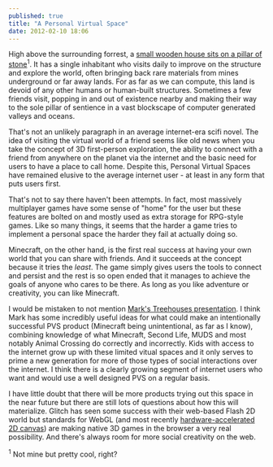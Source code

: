 ```yaml
---
published: true
title: "A Personal Virtual Space"
date: 2012-02-10 18:06
---
```

High above the surrounding forrest, a [small wooden house sits on a pillar of stone](http://imgur.com/a/1DhuT)<sup>1</sup>. It has a single inhabitant who visits daily to improve on the structure and explore the world, often bringing back rare materials from mines underground or far away lands. For as far as we can compute, this land is devoid of any other humans or human-built structures. Sometimes a few friends visit, popping in and out of existence nearby and making their way to the sole pillar of sentience in a vast blockscape of computer generated valleys and oceans.

That's not an unlikely paragraph in an average internet-era scifi novel. The idea of visiting the virtual world of a friend seems like old news when you take the concept of 3D first-person exploration, the ability to connect with a friend from anywhere on the planet via the internet and the basic need for users to have a place to call home. Despite this, Personal Virtual Spaces have remained elusive to the average internet user - at least in any form that puts users first.

That's not to say there haven't been attempts. In fact, most massively multiplayer games have some sense of "home" for the user but these features are bolted on and mostly used as extra storage for RPG-style games. Like so many things, it seems that the harder a game tries to implement a personal space the harder they fail at actually doing so.

Minecraft, on the other hand, is the first real success at having your own world that you can share with friends. And it succeeds at the concept because it tries the *least*. The game simply gives users the tools to connect and persist and the rest is so open ended that it manages to achieve the goals of anyone who cares to be there. As long as you like adventure or creativity, you can like Minecraft.

I would be mistaken to not mention [Mark's Treehouses presentation](http://speakerdeck.com/u/markpasc/p/treehouses-online-community-for-internet). I think Mark has some incredibly useful ideas for what could make an intentionally successful PVS product (Minecraft being unintentional, as far as I know), combining knowledge of what Minecraft, Second Life, MUDS and most notably Animal Crossing do correctly and incorrectly. Kids with access to the internet grow up with these limited vitual spaces and it only serves to prime a new generation for more of those types of social interactions over the internet. I think there is a clearly growing segment of internet users who want and would use a well designed PVS on a regular basis.

I have little doubt that there will be more products trying out this space in the near future but there are still lots of questions about how this will materialize. Glitch has seen some success with their web-based Flash 2D world but standards for WebGL (and most recently [hardware-accelerated 2D canvas](http://blog.chromium.org/2012/02/gpu-accelerating-2d-canvas-and-enabling.html)) are making native 3D games in the browser a very real possibility. And there's always room for more social creativity on the web.

<sup>1</sup> Not mine but pretty cool, right?